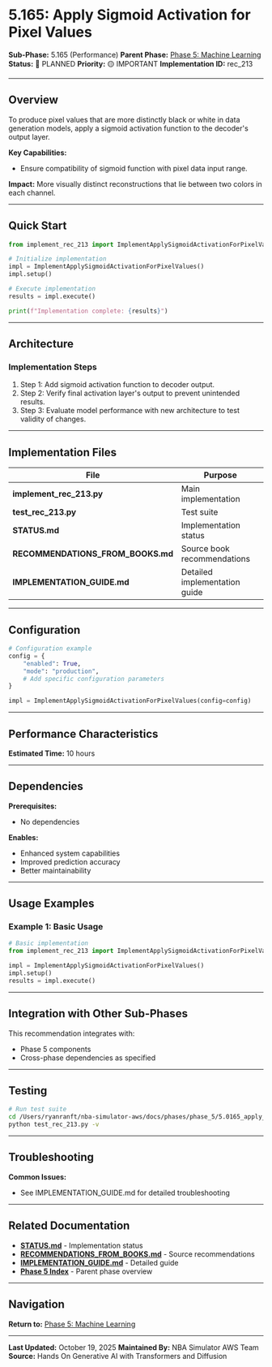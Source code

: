 # 5.165: Apply Sigmoid Activation for Pixel Values

**Sub-Phase:** 5.165 (Performance)
**Parent Phase:** [Phase 5: Machine Learning](../PHASE_5_INDEX.md)
**Status:** 🔵 PLANNED
**Priority:** 🟡 IMPORTANT
**Implementation ID:** rec_213

---

## Overview

To produce pixel values that are more distinctly black or white in data generation models, apply a sigmoid activation function to the decoder's output layer.

**Key Capabilities:**
- Ensure compatibility of sigmoid function with pixel data input range.

**Impact:**
More visually distinct reconstructions that lie between two colors in each channel.

---

## Quick Start

```python
from implement_rec_213 import ImplementApplySigmoidActivationForPixelValues

# Initialize implementation
impl = ImplementApplySigmoidActivationForPixelValues()
impl.setup()

# Execute implementation
results = impl.execute()

print(f"Implementation complete: {results}")
```

---

## Architecture

### Implementation Steps

1. Step 1: Add sigmoid activation function to decoder output.
2. Step 2: Verify final activation layer's output to prevent unintended results.
3. Step 3: Evaluate model performance with new architecture to test validity of changes.

---

## Implementation Files

| File | Purpose |
|------|---------|
| **implement_rec_213.py** | Main implementation |
| **test_rec_213.py** | Test suite |
| **STATUS.md** | Implementation status |
| **RECOMMENDATIONS_FROM_BOOKS.md** | Source book recommendations |
| **IMPLEMENTATION_GUIDE.md** | Detailed implementation guide |

---

## Configuration

```python
# Configuration example
config = {
    "enabled": True,
    "mode": "production",
    # Add specific configuration parameters
}

impl = ImplementApplySigmoidActivationForPixelValues(config=config)
```

---

## Performance Characteristics

**Estimated Time:** 10 hours

---

## Dependencies

**Prerequisites:**
- No dependencies

**Enables:**
- Enhanced system capabilities
- Improved prediction accuracy
- Better maintainability

---

## Usage Examples

### Example 1: Basic Usage

```python
# Basic implementation
from implement_rec_213 import ImplementApplySigmoidActivationForPixelValues

impl = ImplementApplySigmoidActivationForPixelValues()
impl.setup()
results = impl.execute()
```

---

## Integration with Other Sub-Phases

This recommendation integrates with:
- Phase 5 components
- Cross-phase dependencies as specified

---

## Testing

```bash
# Run test suite
cd /Users/ryanranft/nba-simulator-aws/docs/phases/phase_5/5.0165_apply_sigmoid_activation_for_pixel_values
python test_rec_213.py -v
```

---

## Troubleshooting

**Common Issues:**
- See IMPLEMENTATION_GUIDE.md for detailed troubleshooting

---

## Related Documentation

- **[STATUS.md](STATUS.md)** - Implementation status
- **[RECOMMENDATIONS_FROM_BOOKS.md](RECOMMENDATIONS_FROM_BOOKS.md)** - Source recommendations
- **[IMPLEMENTATION_GUIDE.md](IMPLEMENTATION_GUIDE.md)** - Detailed guide
- **[Phase 5 Index](../PHASE_5_INDEX.md)** - Parent phase overview

---

## Navigation

**Return to:** [Phase 5: Machine Learning](../PHASE_5_INDEX.md)

---

**Last Updated:** October 19, 2025
**Maintained By:** NBA Simulator AWS Team
**Source:** Hands On Generative AI with Transformers and Diffusion
